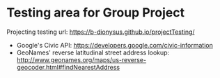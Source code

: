 # Testing area for Group Project
Projecting testing url: https://b-dionysus.github.io/projectTesting/
* Google's Civic API: https://developers.google.com/civic-information
* GeoNames' reverse latitudinal street address lookup: http://www.geonames.org/maps/us-reverse-geocoder.html#findNearestAddress
